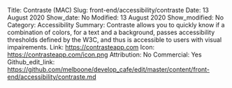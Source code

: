 Title: Contraste (MAC)
Slug: front-end/accessibility/contraste
Date: 13 August 2020
Show_date: No
Modified: 13 August 2020
Show_modified: No
Category: Accessibility
Summary: Contraste allows you to quickly know if a combination of colors, for a text and a background, passes accessibility thresholds defined by the W3C, and thus is accessible to users with visual impairements.
Link: https://contrasteapp.com
Icon: https://contrasteapp.com/icon.png
Attribution: No
Commercial: Yes
Github_edit_link: https://github.com/melboone/develop_cafe/edit/master/content/front-end/accessibility/contraste.md
